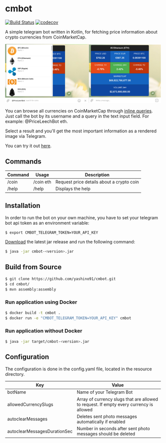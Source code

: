 # cmbot


[![Build Status](https://travis-ci.org/yashino91/cmbot.svg?branch=master)](https://travis-ci.org/yashino91/cmbot)
[![codecov](https://codecov.io/gh/yashino91/cmbot/branch/master/graph/badge.svg)](https://codecov.io/gh/yashino91/cmbot)


A simple telegram bot written in Kotlin, for fetching price information about crypto currencies from CoinMarketCap. 

![Alt text](/screenshots/example.png?raw=true "Bot Example - Formatted as an Image")

You can browse all currencies on CoinMarketCap through [inline queries](https://core.telegram.org/bots/inline). 
Just call the bot by its username and a query in the text input field. For example: @PriceLeechBot eth.

Select a result and you'll get the most important information as a rendered image via Telegram.

You can try it out  [here](https://telegram.me/PriceLeechBot).

## Commands

| Command   | Usage         | Description 								            |
| ----------|---------------|-------------------------------------------------------|
| /coin 	| /coin eth     | Request price details about a crypto coin             |
| /help     | /help         | Displays the help                                     |



## Installation

In order to run the bot on your own machine, you have to set your telegram bot api token as an environment variable:


```sh
$ export CMBOT_TELEGRAM_TOKEN=YOUR_API_KEY
```

[Download](https://github.com/yashino91/cmbot/releases) the latest jar release and run the following command:

```sh
$ java -jar cmbot-<version>.jar
```


## Build from Source


```sh
$ git clone https://github.com/yashino91/cmbot.git
$ cd cmbot/
$ mvn assembly:assembly
```



### Run application using Docker

```sh
$ docker build -t cmbot .
$ docker run -e "CMBOT_TELEGRAM_TOKEN=YOUR_API_KEY" cmbot
```

### Run application without Docker

```sh
$ java -jar target/cmbot-<version>.jar
```

## Configuration
The configuration is done in the config.yaml file, located in the resource directory.

| Key 			                | Value 								                |
| ------------------------------|-------------------------------------------------------|
| botName 	                    | Name of your Telegram Bot				                |
| allowedCurrencySlugs          | Array of currency slugs that are allowed to request. If empty every currency is allowed |
| autoclearMessages             | Deletes sent photo messages automatically if enabled |
| autoclearMessagesDurationSec  | Number in seconds after sent photo messages should be deleted |